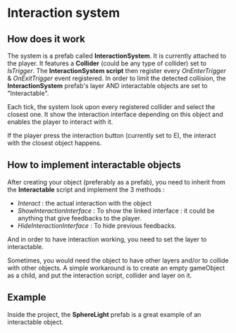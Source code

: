# Interaction system



## How does it work

The system is a prefab called **InteractionSystem**. It is currently attached to the player.
It features a **Collider** (could be any type of collider) set to *IsTrigger*.
The **InteractionSystem script** then register every *OnEnterTrigger* & *OnExitTrigger* event registered.
In order to limit the detected collision, the **InteractionSystem** prefab's layer AND interactable objects are set to "Interactable".

Each tick, the system look upon every registered collider and select the closest one. It show the interaction interface depending on this object and enables the player to interact with it.

If the player press the interaction button (currently set to E), the interact with the closest object happens.



## How to implement interactable objects

After creating your object (preferably as a prefab), you need to inherit from the **Interactable** script and implement the 3 methods :

- *Interact* : the actual interaction with the object
- *ShowInteractionInterface* : To show the linked interface : it could be anything that give feedbacks to the player.
- *HideInteractionInterface* : To hide previous feedbacks.

And in order to have interaction working, you need to set the layer to interactable.

Sometimes, you would need the object to have other layers and/or to collide with other objects. A simple workaround is to create an empty gameObject as a child, and put the interaction script, collider and layer on it.



## Example

Inside the project, the **SphereLight** prefab is a great example of an interactable object.




## 
